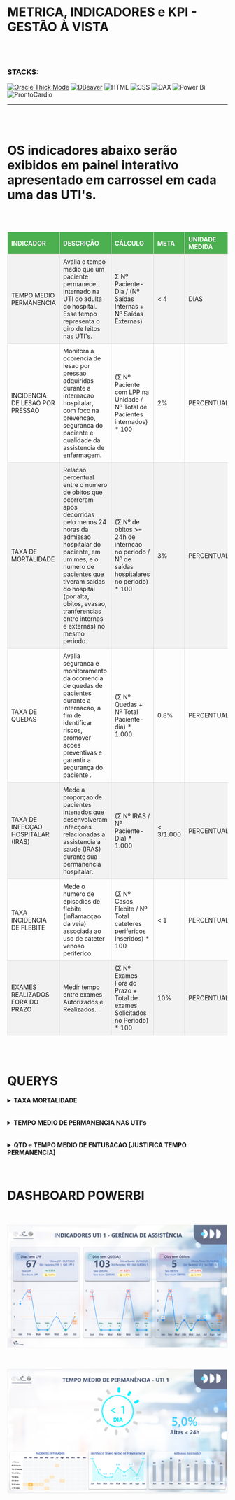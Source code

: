 

METRICA, INDICADORES e KPI - GESTÃO À VISTA
===

<br>
<br>

### STACKS:

[![Oracle Thick Mode](https://img.shields.io/badge/Oracle-Thick%20Mode-red?logo=oracle&logoColor=white)](https://cx.oracletutorial.com/oracle-net/thick-vs-thin-driver/)
[![DBeaver](https://img.shields.io/badge/DBeaver-Tool-372923?logo=dbeaver&logoColor=white)](https://dbeaver.io/)
![HTML](https://img.shields.io/badge/HTML-E34F26?logo=html5&logoColor=white)
![CSS](https://img.shields.io/badge/CSS-1572B6?logo=css3&logoColor=white)
![DAX](https://img.shields.io/badge/DAX-F2C811?logo=powerbi&logoColor=black)
![Power Bi](https://img.shields.io/badge/power_bi-F2C811?&logo=powerbi&logoColor=black)
![ProntoCardio](https://img.shields.io/badge/ProntoCardio-004578?logo=heart&logoColor=white)

---


<br>
<br>

# OS indicadores abaixo serão exibidos em painel interativo apresentado em carrossel em cada uma das UTI's.

<br>
<br>

<table style="width:100%; border-collapse: collapse; text-align: left;">
    <thead>
        <tr style="background-color: #4CAF50; color: white;">
            <th style="padding: 8px; border: 1px solid #ddd;">INDICADOR</th>
            <th style="padding: 8px; border: 1px solid #ddd;">DESCRIÇÃO</th>
            <th style="padding: 8px; border: 1px solid #ddd;">CÁLCULO</th>
            <th style="padding: 8px; border: 1px solid #ddd;">META</th>
            <th style="padding: 8px; border: 1px solid #ddd;">UNIDADE MEDIDA</th>
            <th style="padding: 8px; border: 1px solid #ddd;">FONTE DE DADOS</th>
        </tr>
    </thead>
    <tbody>
        <tr style="background-color: #f2f2f2;">
            <td style="padding: 8px; border: 1px solid #ddd;">TEMPO MEDIO PERMANENCIA</td>
            <td style="padding: 8px; border: 1px solid #ddd;">Avalia o tempo medio que um paciente permanece internado na UTI do adulta do hospital. Esse tempo representa o giro de leitos nas UTI's.</td>
            <td style="padding: 8px; border: 1px solid #ddd;">Σ Nº Paciente-Dia / (Nº Saídas Internas + Nº Saídas Externas) </td>
            <td style="padding: 8px; border: 1px solid #ddd;"> < 4</td>
            <td style="padding: 8px; border: 1px solid #ddd;">DIAS</td>
            <td style="padding: 8px; border: 1px solid #ddd;">ORACLE MV</td>
        </tr>
        <tr>
            <td style="padding: 8px; border: 1px solid #ddd;">INCIDENCIA DE LESAO POR PRESSAO</td>
            <td style="padding: 8px; border: 1px solid #ddd;">Monitora a ocorencia de lesao por pressao adquiridas durante a internacao hospitalar, com foco na prevencao, seguranca do paciente e qualidade da assistencia de enfermagem.</td>
            <td style="padding: 8px; border: 1px solid #ddd;"> (Σ Nº Paciente com LPP na Unidade / Nº Total de Pacientes internados) * 100 </td>
            <td style="padding: 8px; border: 1px solid #ddd;"> 2% </td>
            <td style="padding: 8px; border: 1px solid #ddd;">PERCENTUAL</td>
            <td style="padding: 8px; border: 1px solid #ddd;">GoogleSheets SCIH</td>
        </tr>
        <tr style="background-color: #f2f2f2;">
            <td style="padding: 8px; border: 1px solid #ddd;">TAXA DE MORTALIDADE</td>
            <td style="padding: 8px; border: 1px solid #ddd;">Relacao percentual entre o numero de obitos que ocorreram apos decorridas pelo menos 24 horas da admissao hospitalar do paciente, em um mes, e o numero de pacientes que tiveram saídas do hospital (por alta, obitos, evasao, tranferencias entre internas e externas) no mesmo periodo.</td>
            <td style="padding: 8px; border: 1px solid #ddd;"> (Σ Nº de obitos >= 24h de interncao no periodo / Nº de saídas hospitalares no periodo) * 100 </td>
            <td style="padding: 8px; border: 1px solid #ddd;"> 3% </td>
            <td style="padding: 8px; border: 1px solid #ddd;">PERCENTUAL</td>
            <td style="padding: 8px; border: 1px solid #ddd;">ORACLE MV</td>
        </tr>
        <tr>
            <td style="padding: 8px; border: 1px solid #ddd;">TAXA DE QUEDAS</td>
            <td style="padding: 8px; border: 1px solid #ddd;">Avalia seguranca e monitoramento da ocorrencia de quedas de pacientes durante a internacao, a fim de identificar riscos, promover açoes preventivas e garantir a segurança do paciente .</td>
            <td style="padding: 8px; border: 1px solid #ddd;"> (Σ Nº Quedas + Nº Total Paciente-dia) * 1.000 </td>
            <td style="padding: 8px; border: 1px solid #ddd;"> 0.8% </td>
            <td style="padding: 8px; border: 1px solid #ddd;">PERCENTUAL</td>
            <td style="padding: 8px; border: 1px solid #ddd;">GoogleSheets SCIH</td>
        </tr>
        <tr style="background-color: #f2f2f2;">
            <td style="padding: 8px; border: 1px solid #ddd;">TAXA DE INFECÇAO HOSPITALAR (IRAS)</td>
            <td style="padding: 8px; border: 1px solid #ddd;">Mede a proporçao de pacientes intenados que desenvolveram infecçoes relacionadas a assistencia a saude (IRAS) durante sua permanencia hospitalar.</td>
            <td style="padding: 8px; border: 1px solid #ddd;"> (Σ Nº IRAS / Nº Paciente-Dia) * 1.000 </td>
            <td style="padding: 8px; border: 1px solid #ddd;"> < 3/1.000 </td>
            <td style="padding: 8px; border: 1px solid #ddd;">PERCENTUAL</td>
            <td style="padding: 8px; border: 1px solid #ddd;">GoogleSheets SCIH</td>
        </tr>
        <tr>
            <td style="padding: 8px; border: 1px solid #ddd;">TAXA INCIDENCIA DE FLEBITE</td>
            <td style="padding: 8px; border: 1px solid #ddd;">Mede o numero de episodios de flebite (inflamacçao da veia) associada ao uso de cateter venoso periferico.</td>
            <td style="padding: 8px; border: 1px solid #ddd;"> (Σ Nº Casos Flebite / Nº Total cateteres perifericos Inseridos) * 100 </td>
            <td style="padding: 8px; border: 1px solid #ddd;"> < 1 </td>
            <td style="padding: 8px; border: 1px solid #ddd;">PERCENTUAL</td>
            <td style="padding: 8px; border: 1px solid #ddd;">GoogleSheets SCIH</td>
        </tr>
        <tr style="background-color: #f2f2f2;">
            <td style="padding: 8px; border: 1px solid #ddd;">EXAMES REALIZADOS FORA DO PRAZO</td>
            <td style="padding: 8px; border: 1px solid #ddd;">Medir tempo entre exames Autorizados e Realizados.</td>
            <td style="padding: 8px; border: 1px solid #ddd;"> (Σ Nº Exames Fora do Prazo + Total de exames Solicitados no Periodo)  * 100 </td>
            <td style="padding: 8px; border: 1px solid #ddd;"> 10% </td>
            <td style="padding: 8px; border: 1px solid #ddd;">PERCENTUAL</td>
            <td style="padding: 8px; border: 1px solid #ddd;">ORACLE MV</td>
        </tr>
    </tbody>
</table>

<br>
<br>

# QUERYS



<details>
    <summary><strong>TAXA MORTALIDADE</strong></summary>
    <p></p>

```sql
/* *******************************************************************************************
 *   TAXA MORTALIDADE
 *   RAZAO ENTRE:
 *      N OBITOS CUJO TEMPO DE INTERNACAO DO PERIODO SEJA >= 24H
 *      N DE SAIDAS INTERNAS (MOVIMENTACOES INTERNAS) + N DE SAIDAS EXTERNAS (ALTAS e OBITOS)
 * *******************************************************************************************
 */
WITH OBITOS
    AS (
        SELECT
            a.CD_ATENDIMENTO ,
            a.TP_ATENDIMENTO ,
            a.SN_OBITO ,
            CASE
                WHEN s.NM_SETOR LIKE '%POSTO%' THEN
                    'POSTO'
                ELSE s.NM_SETOR
            END AS LOCAL,
            a.DT_ALTA ,
            MAX(a.DT_ALTA) OVER( PARTITION BY CASE WHEN s.NM_SETOR LIKE '%POSTO%' THEN 'POSTO' ELSE s.NM_SETOR END, EXTRACT(YEAR FROM a.DT_ALTA) ) AS ULTIMO_OBITO,
            EXTRACT(MONTH FROM a.DT_ALTA) AS MES ,
            EXTRACT(YEAR FROM a.DT_ALTA) AS ANO ,
            ma.TP_MOT_ALTA
        FROM DBAMV.ATENDIME a
        LEFT JOIN SETOR s ON s.CD_SETOR = a.CD_SETOR_OBITO
        LEFT JOIN DBAMV.MOT_ALT ma ON ma.CD_MOT_ALT = a.CD_MOT_ALT
        WHERE EXTRACT(YEAR FROM a.DT_ALTA) = EXTRACT(YEAR FROM SYSDATE) AND a.SN_OBITO = 'S'
        ORDER BY
            CASE
                WHEN s.NM_SETOR LIKE '%POSTO%' THEN
                    'POSTO'
                ELSE s.NM_SETOR
            END,
            EXTRACT(MONTH FROM a.DT_ALTA),
            EXTRACT(YEAR FROM a.DT_ALTA),
            a.DT_ALTA
),
MOVIMENTACAO_UNIDADES
    AS (
        SELECT
            EXTRACT(MONTH FROM mi.DT_MOV_INT) AS MES,
            EXTRACT(YEAR FROM mi.DT_MOV_INT) AS ANO,
            CASE
                WHEN ui.DS_UNID_INT LIKE '%POSTO%' THEN
                    'POSTO'
                ELSE ui.DS_UNID_INT
            END AS LOCAL,
            COUNT(*)             AS SAI_TRANSFPARA
        FROM
        DBAMV.MOV_INT mi
        JOIN DBAMV.LEITO l ON mi.CD_LEITO_ANTERIOR = l.CD_LEITO
        JOIN DBAMV.LEITO l1 ON mi.CD_LEITO = l1.CD_LEITO
        JOIN DBAMV.UNID_INT ui ON l.CD_UNID_INT = ui.CD_UNID_INT
        JOIN DBAMV.UNID_INT ui1 ON l1.CD_UNID_INT = ui1.CD_UNID_INT
        JOIN DBAMV.ATENDIME a ON a.CD_ATENDIMENTO = mi.CD_ATENDIMENTO
        WHERE
            mi.TP_MOV = 'O'
            AND ui.CD_UNID_INT <> ui1.CD_UNID_INT
            AND a.TP_ATENDIMENTO IN ('I')
            AND EXTRACT(YEAR FROM mi.DT_MOV_INT) = EXTRACT(YEAR FROM SYSDATE)
        GROUP BY
            CASE
                WHEN ui.DS_UNID_INT LIKE '%POSTO%' THEN
                    'POSTO'
                ELSE ui.DS_UNID_INT
            END,
            EXTRACT(MONTH FROM mi.DT_MOV_INT),
            EXTRACT(YEAR FROM mi.DT_MOV_INT)
)
SELECT
    o.MES,
    CASE
        WHEN o.MES = 1 THEN 'Jan'
        WHEN o.MES = 2 THEN 'Fev'
        WHEN o.MES = 3 THEN 'Mar'
        WHEN o.MES = 4 THEN 'Abr'
        WHEN o.MES = 5 THEN 'Mai'
        WHEN o.MES = 6 THEN 'Jun'
        WHEN o.MES = 7 THEN 'Jul'
        WHEN o.MES = 8 THEN 'Ago'
        WHEN o.MES = 9 THEN 'Set'
        WHEN o.MES = 10 THEN 'Out'
        WHEN o.MES = 11 THEN 'Nov'
        WHEN o.MES = 11 THEN 'Dez'
    END AS NOME_MES,
    o.ULTIMO_OBITO,
    o.ANO,
    o.LOCAL,
    COUNT(o.CD_ATENDIMENTO) AS QTD_OBITOS,
    m.SAI_TRANSFPARA AS QTD_TRANSFER
FROM OBITOS o
JOIN MOVIMENTACAO_UNIDADES m ON o.MES = m.MES AND o.ANO = m.ANO AND o.LOCAL = m.LOCAL
GROUP BY
    o.MES,
    CASE
        WHEN o.MES = 1 THEN 'Jan'
        WHEN o.MES = 2 THEN 'Fev'
        WHEN o.MES = 3 THEN 'Mar'
        WHEN o.MES = 4 THEN 'Abr'
        WHEN o.MES = 5 THEN 'Mai'
        WHEN o.MES = 6 THEN 'Jun'
        WHEN o.MES = 7 THEN 'Jul'
        WHEN o.MES = 8 THEN 'Ago'
        WHEN o.MES = 9 THEN 'Set'
        WHEN o.MES = 10 THEN 'Out'
        WHEN o.MES = 11 THEN 'Nov'
        WHEN o.MES = 11 THEN 'Dez'
    END,
    o.ULTIMO_OBITO,
    o.ANO,
    m.SAI_TRANSFPARA,
    o.LOCAL
ORDER BY
    o.MES,
    o.ANO,
    m.SAI_TRANSFPARA,
    o.LOCAL
;
```

</details>

<br>
<br>


<details>
    <summary><strong>TEMPO MEDIO DE PERMANENCIA NAS UTI's</strong></summary>
    <p></p>

```sql
WITH UNIDADE_LEITOS
    AS (
        SELECT
            l.CD_LEITO,
            l.DS_LEITO,
            ui.CD_UNID_INT,
            CASE
                WHEN ui.DS_UNID_INT LIKE '%POSTO%' THEN
                    'POSTO'
                ELSE ui.DS_UNID_INT
            END AS LOCAL
            /*+ MATERIALIZE */
        FROM DBAMV.LEITO l
        JOIN DBAMV.UNID_INT ui ON l.CD_UNID_INT = ui.CD_UNID_INT
),
ATENDIMENTO
    AS (
        SELECT
            a.CD_ATENDIMENTO,
            p.CD_PACIENTE,
            a.CD_LEITO,

            CASE
                WHEN a.DT_ALTA IS NOT NULL AND TRUNC(a.DT_ALTA - a.DT_ATENDIMENTO ) = 0 THEN
                    'HOSPITAL-DIA'
                ELSE
                    'NORMAL'
            END AS CLASSIFICACAO,

            EXTRACT(MONTH FROM a.DT_ATENDIMENTO) AS MES ,
            EXTRACT(YEAR FROM a.DT_ATENDIMENTO) AS ANO ,
            CASE
                WHEN a.DT_ATENDIMENTO IS NOT NULL AND a.HR_ATENDIMENTO IS NOT NULL THEN
                    TO_DATE(
                        TO_CHAR(a.DT_ATENDIMENTO, 'DD/MM/YYYY') || ' ' || TO_CHAR(a.HR_ATENDIMENTO, 'HH24:MI:SS'),
                        'DD/MM/YYYY HH24:MI:SS'
                    )
                ELSE NULL
            END AS DH_ATENDIMENTO,

            CASE
                WHEN a.DT_ALTA IS NOT NULL AND a.HR_ALTA IS NOT NULL THEN
                    TO_DATE(
                        TO_CHAR(a.DT_ALTA, 'DD/MM/YYYY') || ' ' || TO_CHAR(a.HR_ALTA, 'HH24:MI:SS'),
                        'DD/MM/YYYY HH24:MI:SS'
                    )
                ELSE NULL
            END AS DH_ALTA
            /*+ MATERIALIZE */
        FROM DBAMV.ATENDIME a
        LEFT JOIN DBAMV.PACIENTE p ON a.CD_PACIENTE = p.CD_PACIENTE
        WHERE
            EXTRACT(YEAR FROM a.DT_ATENDIMENTO) = EXTRACT(YEAR FROM SYSDATE) AND
            a.TP_ATENDIMENTO IN( 'I', 'U') AND
            p.NM_PACIENTE NOT LIKE '%TEST%'
),
MOVIMENTACAO
    AS (
        SELECT
            mi.CD_ATENDIMENTO,
            mi.CD_LEITO,
            mi.CD_LEITO_ANTERIOR,
            EXTRACT(MONTH FROM mi.DT_MOV_INT) AS MES,
            EXTRACT(YEAR FROM mi.DT_MOV_INT) AS ANO
            /*+ MATERIALIZE */
        FROM DBAMV.MOV_INT mi
        JOIN DBAMV.ATENDIME a ON a.CD_ATENDIMENTO = mi.CD_ATENDIMENTO
        WHERE
            EXTRACT(YEAR FROM mi.DT_MOV_INT) = EXTRACT(YEAR FROM SYSDATE) AND
            a.TP_ATENDIMENTO IN ('I')
),
MEDIANA
    AS (
        SELECT
            a.MES,
            a.ANO,
            ul.LOCAL,

            MEDIAN(TO_NUMBER(DBAMV.fn_idade_paciente(a.CD_PACIENTE, NULL))) AS MEDIANA_IDADE

        FROM ATENDIMENTO a
        JOIN UNIDADE_LEITOS ul ON a.CD_LEITO = ul.CD_LEITO
        GROUP BY
            a.MES,
            a.ANO,
            ul.LOCAL
        ORDER BY
            a.MES,
            a.ANO,
            ul.LOCAL
),
PACIENTE_DIA
    AS (
        SELECT
            a.MES,
            a.ANO,
            ul.LOCAL,
            a.CLASSIFICACAO,

            SUM(
                CASE
                    WHEN COALESCE(TRUNC(a.DH_ALTA), TRUNC(SYSDATE)) - TRUNC(a.DH_ATENDIMENTO) > 0 THEN
                        COALESCE(TRUNC(a.DH_ALTA), TRUNC(SYSDATE)) - TRUNC(a.DH_ATENDIMENTO)
                    ELSE
                        1
                END
             ) AS QTD_PACIENTE_DIA

        FROM ATENDIMENTO a
        JOIN UNIDADE_LEITOS ul ON a.CD_LEITO = ul.CD_LEITO
        GROUP BY
            a.MES,
            a.ANO,
            ul.LOCAL,
            a.CLASSIFICACAO
        ORDER BY
            a.MES,
            a.ANO,
            ul.LOCAL
),
PACIENTE_ALTAS
    AS (
        SELECT
            EXTRACT(MONTH FROM a.DH_ALTA) AS MES,
            EXTRACT(YEAR FROM a.DH_ALTA) AS ANO,
            ul.LOCAL,
            COUNT(*) AS QTD_ALTAS

        FROM ATENDIMENTO a
        JOIN UNIDADE_LEITOS ul ON a.CD_LEITO = ul.CD_LEITO
        WHERE
            a.DH_ALTA IS NOT NULL AND
            EXTRACT(YEAR FROM a.DH_ALTA) = EXTRACT(YEAR FROM SYSDATE)
        GROUP BY
            EXTRACT(MONTH FROM a.DH_ALTA),
            EXTRACT(YEAR FROM a.DH_ALTA),
            ul.LOCAL
        ORDER BY
            EXTRACT(MONTH FROM a.DH_ALTA),
            EXTRACT(YEAR FROM a.DH_ALTA),
            ul.LOCAL
),
MOVI_INTERNA
    AS (
        SELECT
            m.MES,
            m.ANO,
            ul1.LOCAL,
            count(*) QTD_TRANSFPARA

        FROM MOVIMENTACAO m
        JOIN UNIDADE_LEITOS ul ON m.CD_LEITO = ul.CD_LEITO
        JOIN UNIDADE_LEITOS ul1 ON m.CD_LEITO_ANTERIOR = ul1.CD_LEITO
        WHERE ul.CD_UNID_INT <> ul1.CD_UNID_INT
        GROUP BY
            m.MES,
            m.ANO,
            ul1.LOCAL
        ORDER BY
            m.MES
)
SELECT
    pd.MES,
    CASE
        WHEN pd.MES = 1 THEN 'Jan'
        WHEN pd.MES = 2 THEN 'Fev'
        WHEN pd.MES = 3 THEN 'Mar'
        WHEN pd.MES = 4 THEN 'Abr'
        WHEN pd.MES = 5 THEN 'Mai'
        WHEN pd.MES = 6 THEN 'Jun'
        WHEN pd.MES = 7 THEN 'Jul'
        WHEN pd.MES = 8 THEN 'Ago'
        WHEN pd.MES = 9 THEN 'Set'
        WHEN pd.MES = 10 THEN 'Out'
        WHEN pd.MES = 11 THEN 'Nov'
        WHEN pd.MES = 11 THEN 'Dez'
    END AS NOME_MES,
    pd.ANO,
    pd.LOCAL,
    pd.CLASSIFICACAO,
    m.MEDIANA_IDADE,

    pd.QTD_PACIENTE_DIA,
    mi.QTD_TRANSFPARA,
    pa.QTD_ALTAS,

    CASE
        WHEN pd.QTD_PACIENTE_DIA  / COALESCE( ( mi.QTD_TRANSFPARA + pa.QTD_ALTAS ), 1)  < 1 THEN
            '< 1'
        ELSE
            TO_CHAR(TRUNC( pd.QTD_PACIENTE_DIA  / COALESCE( ( mi.QTD_TRANSFPARA + pa.QTD_ALTAS ), 1) ))
    END AS CLASS_TEMPO_MED,

    CASE
        WHEN TRUNC( pd.QTD_PACIENTE_DIA  / COALESCE( ( mi.QTD_TRANSFPARA + pa.QTD_ALTAS ), 1) ) < 1 THEN
            1
        ELSE
            TRUNC( pd.QTD_PACIENTE_DIA  / COALESCE( ( mi.QTD_TRANSFPARA + pa.QTD_ALTAS ), 1) )
    END AS TEMPO_MEDIO,

    CASE
        WHEN TRUNC( pd.QTD_PACIENTE_DIA  / COALESCE( ( mi.QTD_TRANSFPARA + pa.QTD_ALTAS ), 1) ) < 1 THEN
            ROUND( pd.QTD_PACIENTE_DIA  / COALESCE( ( mi.QTD_TRANSFPARA + pa.QTD_ALTAS ), 1), 2 )
        ELSE
            ROUND( pd.QTD_PACIENTE_DIA  / COALESCE( ( mi.QTD_TRANSFPARA + pa.QTD_ALTAS ), 1), 2 )
    END AS TEMPO_MEDIO_REAL

FROM PACIENTE_DIA pd
JOIN PACIENTE_ALTAS pa ON pd.MES = pa.MES AND pd.ANO = pa.ANO AND pd.LOCAL = pa.LOCAL
JOIN MOVI_INTERNA mi ON pd.MES = mi.MES AND pd.ANO = mi.ANO AND pd.LOCAL = mi.LOCAL
JOIN MEDIANA m ON pd.MES = m.MES AND pd.ANO = m.ANO AND pd.LOCAL = m.LOCAL
ORDER BY
    pd.MES,
    pd.LOCAL
;
```

</details>

<br>
<br>

<details>
    <summary><strong>QTD e TEMPO MEDIO DE ENTUBACAO [JUSTIFICA TEMPO PERMANENCIA]</strong></summary>
    <p></p>

```sql
WITH PRESCRICAO_VM
    AS     (
            SELECT

                pm.CD_ATENDIMENTO,
                pm.CD_UNID_INT,

                pm.HR_PRE_MED,
                pm.DT_VALIDADE,

                ipm.CD_PRE_MED,
                ipm.CD_ITPRE_MED,

                EXTRACT(MONTH FROM ipm.DH_REGISTRO) AS MES,
                CASE
                    WHEN EXTRACT(MONTH FROM ipm.DH_REGISTRO) = 1 THEN 'Jan'
                    WHEN EXTRACT(MONTH FROM ipm.DH_REGISTRO) = 2 THEN 'Fev'
                    WHEN EXTRACT(MONTH FROM ipm.DH_REGISTRO) = 3 THEN 'Mar'
                    WHEN EXTRACT(MONTH FROM ipm.DH_REGISTRO) = 4 THEN 'Abr'
                    WHEN EXTRACT(MONTH FROM ipm.DH_REGISTRO) = 5 THEN 'Mai'
                    WHEN EXTRACT(MONTH FROM ipm.DH_REGISTRO) = 6 THEN 'Jun'
                    WHEN EXTRACT(MONTH FROM ipm.DH_REGISTRO) = 7 THEN 'Jul'
                    WHEN EXTRACT(MONTH FROM ipm.DH_REGISTRO) = 8 THEN 'Ago'
                    WHEN EXTRACT(MONTH FROM ipm.DH_REGISTRO) = 9 THEN 'Set'
                    WHEN EXTRACT(MONTH FROM ipm.DH_REGISTRO) = 10 THEN 'Out'
                    WHEN EXTRACT(MONTH FROM ipm.DH_REGISTRO) = 11 THEN 'Nov'
                    WHEN EXTRACT(MONTH FROM ipm.DH_REGISTRO) = 11 THEN 'Dez'
                END AS NOME_MES,

                EXTRACT(YEAR FROM ipm.DH_REGISTRO) AS ANO,

                MAX(ipm.DH_REGISTRO)
                OVER (
                      PARTITION BY
                        pm.CD_ATENDIMENTO,
                        pm.CD_UNID_INT,
                        pm.HR_PRE_MED
                    ) AS DH_REGISTRO,


                MIN(ipm.DH_REGISTRO)
                OVER (
                      PARTITION BY
                        pm.CD_ATENDIMENTO
                    ) AS DT_START,

                MAX(ipm.DH_REGISTRO)
                OVER (
                      PARTITION BY
                        pm.CD_ATENDIMENTO
                    ) AS DT_END,

                ipm.DH_INICIAL,
                ipm.DH_FINAL,

                tp.CD_TIP_PRESC,
                tp.DS_TIP_PRESC,

                te.CD_TIP_ESQ,
                te.DS_TIP_ESQ,

                ipm.SN_CANCELADO,

                ROW_NUMBER()
                OVER (
                      PARTITION BY
                        pm.CD_ATENDIMENTO,
                        pm.CD_UNID_INT,
                        pm.HR_PRE_MED
                      ORDER BY ipm.DH_REGISTRO
                    ) AS RN

            FROM DBAMV.ITPRE_MED ipm
            JOIN DBAMV.PRE_MED pm       ON ipm.CD_PRE_MED = pm.CD_PRE_MED
            JOIN TIP_PRESC tp           ON ipm.CD_TIP_ESQ = tp.CD_TIP_ESQ
            JOIN DBAMV.TIP_ESQ te       ON ipm.CD_TIP_ESQ = te.CD_TIP_ESQ AND ipm.CD_TIP_PRESC = tp.CD_TIP_PRESC
            WHERE
                te.CD_TIP_ESQ IN( 'PME' ) AND
                tp.CD_TIP_PRESC IN(488) AND
                EXTRACT(YEAR FROM ipm.DH_REGISTRO) = EXTRACT(YEAR FROM SYSDATE)
            ORDER BY ipm.DH_REGISTRO DESC
),
PROTOCOLO_EXTUBACAO
    AS (
        SELECT

            pdc.CD_ATENDIMENTO,
            er.CD_CAMPO,
            REGEXP_SUBSTR(DBMS_LOB.SUBSTR(er.LO_VALOR, 4000, 1), '[0-9]+') AS REGX,
            DBMS_LOB.SUBSTR(er.LO_VALOR, 4000, 1) AS SEM_REGX,
            MAX(pdc.DH_DOCUMENTO) AS HR_DOC_EXTUBACAO

        FROM DBAMV.PW_DOCUMENTO_CLINICO pdc
        INNER JOIN DBAMV.PW_EDITOR_CLINICO pec    ON pec.CD_DOCUMENTO_CLINICO = pdc.CD_DOCUMENTO_CLINICO
        LEFT JOIN DBAMV.EDITOR_REGISTRO_CAMPO er  ON er.CD_REGISTRO = pec.CD_EDITOR_REGISTRO
        LEFT JOIN DBAMV.EDITOR_DOCUMENTO doc      ON pec.CD_DOCUMENTO = doc.CD_DOCUMENTO
        WHERE
            EXTRACT(YEAR FROM pdc.DH_DOCUMENTO) = EXTRACT(YEAR FROM SYSDATE) AND
            doc.CD_DOCUMENTO IN ('935') AND
            er.CD_CAMPO IN(442178, 452571)
        GROUP BY
            pdc.CD_ATENDIMENTO,
            er.CD_CAMPO,
            REGEXP_SUBSTR(DBMS_LOB.SUBSTR(er.LO_VALOR, 4000, 1), '[0-9]+'),
            DBMS_LOB.SUBSTR(er.LO_VALOR, 4000, 1)
),
ATENDIMENTO
    AS (
        SELECT
            a.CD_ATENDIMENTO,
            CASE
                WHEN a.DT_ATENDIMENTO IS NOT NULL AND a.HR_ATENDIMENTO IS NOT NULL THEN
                    TO_DATE(
                        TO_CHAR(a.DT_ATENDIMENTO, 'DD/MM/YYYY') || ' ' || TO_CHAR(a.HR_ATENDIMENTO, 'HH24:MI:SS'),
                        'DD/MM/YYYY HH24:MI:SS'
                    )
                ELSE NULL
            END AS DH_ATENDIMENTO,
            CASE
                WHEN a.DT_ALTA IS NOT NULL AND a.HR_ALTA IS NOT NULL THEN
                    TO_DATE(
                        TO_CHAR(a.DT_ALTA, 'DD/MM/YYYY') || ' ' || TO_CHAR(a.HR_ALTA, 'HH24:MI:SS'),
                        'DD/MM/YYYY HH24:MI:SS'
                    )
                ELSE NULL
            END AS DH_ALTA,

            CASE
                WHEN ui.DS_UNID_INT LIKE '%POSTO%' THEN
                    'POSTO'
                ELSE ui.DS_UNID_INT
            END AS LOCAL

        FROM DBAMV.ATENDIME a
        JOIN DBAMV.LEITO l                          ON a.CD_LEITO = l.CD_LEITO
        JOIN DBAMV.UNID_INT ui                      ON l.CD_UNID_INT = ui.CD_UNID_INT
        LEFT JOIN DBAMV.PACIENTE p                  ON a.CD_PACIENTE = p.CD_PACIENTE
        WHERE
            EXTRACT(YEAR FROM a.DT_ATENDIMENTO) = EXTRACT(YEAR FROM SYSDATE) AND
            p.NM_PACIENTE NOT LIKE '%TEST%'

),
OBITOS
    AS (
        SELECT
            a.CD_ATENDIMENTO ,
            a.TP_ATENDIMENTO ,
            a.SN_OBITO ,
            CASE
                WHEN s.NM_SETOR LIKE '%POSTO%' THEN
                    'POSTO'
                ELSE s.NM_SETOR
            END AS LOCAL,
            a.HR_ALTA AS HR_OBITO ,
            MAX(a.DT_ALTA) OVER( PARTITION BY CASE WHEN s.NM_SETOR LIKE '%POSTO%' THEN 'POSTO' ELSE s.NM_SETOR END, EXTRACT(YEAR FROM a.DT_ALTA) ) AS ULTIMO_OBITO,
            EXTRACT(MONTH FROM a.DT_ALTA) AS MES ,
            EXTRACT(YEAR FROM a.DT_ALTA) AS ANO ,
            ma.TP_MOT_ALTA
        FROM DBAMV.ATENDIME a
        LEFT JOIN SETOR s ON s.CD_SETOR = a.CD_SETOR_OBITO
        LEFT JOIN DBAMV.MOT_ALT ma ON ma.CD_MOT_ALT = a.CD_MOT_ALT
        WHERE EXTRACT(YEAR FROM a.DT_ALTA) = EXTRACT(YEAR FROM SYSDATE) AND a.SN_OBITO = 'S'
        ORDER BY
            CASE
                WHEN s.NM_SETOR LIKE '%POSTO%' THEN
                    'POSTO'
                ELSE s.NM_SETOR
            END,
            EXTRACT(MONTH FROM a.DT_ALTA),
            EXTRACT(YEAR FROM a.DT_ALTA),
            a.DT_ALTA
),
TREATS
    AS (
        SELECT
            a.CD_ATENDIMENTO,
            a.DH_ATENDIMENTO,
            a.DH_ALTA,
            pvm.MES,
            pvm.NOME_MES,
            pvm.ANO,
            a.LOCAL,
            pvm.DT_START,

            pe.REGX,

            pe.HR_DOC_EXTUBACAO,

            CASE
                WHEN pvm.DT_START = pvm.DT_END AND (pe.REGX IS NULL OR TRIM(pe.REGX) = '') THEN
                    pe.HR_DOC_EXTUBACAO
                WHEN pvm.DT_START = pvm.DT_END AND pe.REGX IS NOT NULL THEN
                    pvm.DT_START + NUMTODSINTERVAL(COALESCE(TO_NUMBER(pe.REGX), 0), 'HOUR')
                WHEN a.DH_ALTA IS NOT NULL AND pvm.DT_START <> pvm.DT_END THEN
                    pvm.DT_END
                WHEN a.DH_ALTA IS NOT NULL AND o.TP_MOT_ALTA = 'O' THEN
                    o.HR_OBITO
                ELSE
                    SYSDATE
            END AS DT_END,

            o.TP_MOT_ALTA,
            o.HR_OBITO

        FROM PRESCRICAO_VM pvm
        LEFT JOIN ATENDIMENTO a ON pvm.CD_ATENDIMENTO = a.CD_ATENDIMENTO
        LEFT JOIN PROTOCOLO_EXTUBACAO pe ON pvm.CD_ATENDIMENTO = pe.CD_ATENDIMENTO
        LEFT JOIN OBITOS o ON pvm.CD_ATENDIMENTO = o.CD_ATENDIMENTO
        ORDER BY pvm.MES
),
HORAS
    AS (
        SELECT
            CD_ATENDIMENTO,
            DH_ATENDIMENTO,
            DH_ALTA,
            MES,
            NOME_MES,
            ANO,
            LOCAL,
            DT_START,
            REGX,
            HR_DOC_EXTUBACAO,
            DT_END,
            (DT_END - DT_START) * 24 AS DIFF,
            TP_MOT_ALTA,
            HR_OBITO
        FROM TREATS
)
SELECT DISTINCT
    CD_ATENDIMENTO,
    DH_ATENDIMENTO,
    DH_ALTA,
    MES,
    NOME_MES,
    ANO,
    LOCAL,
    DT_START,
    REGX,
    HR_DOC_EXTUBACAO,
    DT_END,
    TP_MOT_ALTA,
    HR_OBITO,
    DIFF,
    CASE
        WHEN DIFF >= 0  AND DIFF <= 4   THEN 1
        WHEN DIFF > 4  AND DIFF <= 10  THEN 2
        WHEN DIFF > 10 AND DIFF <= 15  THEN 3
        WHEN DIFF > 15 AND DIFF <= 24  THEN 4
        WHEN DIFF > 24 AND DIFF <= 48  THEN 5
        WHEN DIFF > 48 AND DIFF <= 96  THEN 6
        WHEN DIFF > 96 AND DIFF <= 240 THEN 7
        ELSE 8
    END AS ORDEM,
    CASE
        WHEN DIFF >= 0  AND DIFF <= 4   THEN '< 4 hora'
        WHEN DIFF > 4  AND DIFF <= 10  THEN '4-10 horas'
        WHEN DIFF > 10 AND DIFF <= 15  THEN '10-15 horas'
        WHEN DIFF > 15 AND DIFF <= 24  THEN '15-24 horas'
        WHEN DIFF > 24 AND DIFF <= 48  THEN '1-2 dias'
        WHEN DIFF > 48 AND DIFF <= 96  THEN '2-5 dias'
        WHEN DIFF > 96 AND DIFF <= 240 THEN '5-10 dias'
        ELSE '> 10 dias'
    END AS FAIXA_TEMPO
FROM HORAS
;
```
</details>


<br>
<br>

# DASHBOARD POWERBI

<br>

[![Dashboard_1](KPI_1.png)](https://app.powerbi.com/view?r=eyJrIjoiZDliMDc3MGItZDE0OC00Y2FiLTkyODAtZjk0ODcxYjhhODc1IiwidCI6ImIyZTIzZTI3LWVmYzItNDEwOC1iN2E5LWQ5ODczYmE2MzEyMSJ9)

<br>

[![Dashboard_2](KPI_2.png)](https://app.powerbi.com/view?r=eyJrIjoiZDliMDc3MGItZDE0OC00Y2FiLTkyODAtZjk0ODcxYjhhODc1IiwidCI6ImIyZTIzZTI3LWVmYzItNDEwOC1iN2E5LWQ5ODczYmE2MzEyMSJ9)